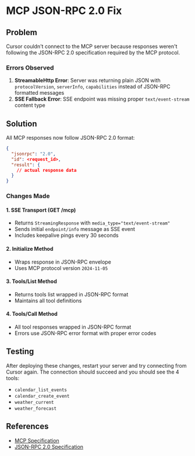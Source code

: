 # MCP JSON-RPC 2.0 Fix

## Problem

Cursor couldn't connect to the MCP server because responses weren't following the JSON-RPC 2.0 specification required by the MCP protocol.

### Errors Observed

1. **StreamableHttp Error**: Server was returning plain JSON with `protocolVersion`, `serverInfo`, `capabilities` instead of JSON-RPC formatted messages
2. **SSE Fallback Error**: SSE endpoint was missing proper `text/event-stream` content type

## Solution

All MCP responses now follow JSON-RPC 2.0 format:

```json
{
  "jsonrpc": "2.0",
  "id": <request_id>,
  "result": {
    // actual response data
  }
}
```

### Changes Made

#### 1. SSE Transport (GET /mcp)
- Returns `StreamingResponse` with `media_type="text/event-stream"`
- Sends initial `endpoint/info` message as SSE event
- Includes keepalive pings every 30 seconds

#### 2. Initialize Method
- Wraps response in JSON-RPC envelope
- Uses MCP protocol version `2024-11-05`

#### 3. Tools/List Method
- Returns tools list wrapped in JSON-RPC format
- Maintains all tool definitions

#### 4. Tools/Call Method
- All tool responses wrapped in JSON-RPC format
- Errors use JSON-RPC error format with proper error codes

## Testing

After deploying these changes, restart your server and try connecting from Cursor again. The connection should succeed and you should see the 4 tools:

- `calendar_list_events`
- `calendar_create_event`
- `weather_current`
- `weather_forecast`

## References

- [MCP Specification](https://modelcontextprotocol.io/)
- [JSON-RPC 2.0 Specification](https://www.jsonrpc.org/specification)




